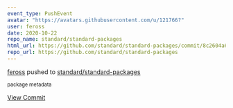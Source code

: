 ```yaml
---
event_type: PushEvent
avatar: "https://avatars.githubusercontent.com/u/121766?"
user: feross
date: 2020-10-22
repo_name: standard/standard-packages
html_url: https://github.com/standard/standard-packages/commit/8c2604a6c1e9c791f1cd8f241d6d64d501659b37
repo_url: https://github.com/standard/standard-packages
---
```


<a href='https://github.com/feross' target='_blank'>feross</a> pushed to <a href='https://github.com/standard/standard-packages' target='_blank'>standard/standard-packages</a>

<small>package metadata</small>

<a href='https://github.com/standard/standard-packages/commit/8c2604a6c1e9c791f1cd8f241d6d64d501659b37' target='_blank'>View Commit</a>
